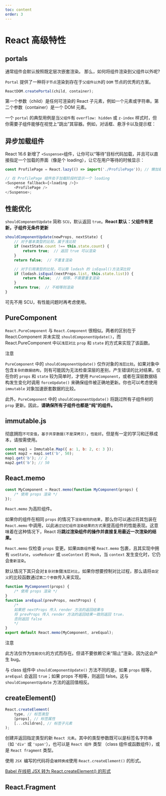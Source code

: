 ```yaml
---
toc: content
order: 3
---
```


# React 高级特性

## portals

通常组件会默认按照既定层次嵌套渲染。 那么，如何将组件渲染到父组件以外呢?

`Portal` 提供了一种将`子节点`渲染到存在于`父组件以外`的 `DOM` 节点的优秀的方案。

```js
ReactDOM.createPortal(child, container);
```

第一个参数（child）是任何可渲染的 React 子元素，例如一个元素或字符串。第二个参数（container）是一个 DOM 元素。

一个 `portal` 的典型用例是当`父组件`有 `overflow: hidden` 或 `z-index` 样式时，但你需要子组件能够在视觉上“跳出”其容器。例如，对话框、悬浮卡以及提示框：

## 异步加载组件

React 16.6 新增了 `<Suspense>`组件，让你可以“等待”目标代码加载，并且可以直接指定一个加载的界面（像是个 loading），让它在用户等待的时候显示：

```js
const ProfilePage = React.lazy(() => import('./ProfilePage')); // 懒加载

// 在 ProfilePage 组件处于加载阶段时显示一个 loading
<Suspense fallback={<loading />}>
    <ProfilePage />
</Suspense>;
```

## 性能优化

`shouldComponentUpdate` 简称 `SCU`，默认返回 `true`。**React 默认：父组件有更新，子组件无条件更新**

```js
shouldComponentUpdate(newProps, nextState) {
    // 对于基本类型的比较，属于浅比较
    if (nextState.count !== this.state.count) {
        return true;  // 返回 true 可以渲染
    }
    return false;  // 不重复渲染

    // 对于引用类型的比较，可以用 lodash 的 isEqual()方法深比较
    if (lodash.isEqual(nextProps.list, this.state.list)) {
        return false;  // 相等，不需要重复渲染
    }
    return true;  // 不相等则渲染
}
```

可先不用 SCU，有性能问题时再考虑使用。

## PureComponent

`React.PureComponent` 与 `React.Component` 很相似。两者的区别在于 React.Component 并未实现 `shouldComponentUpdate()`，而 React.PureComponent 中以`浅层对比` `prop` 和 `state` 的方式来实现了该函数。

<Alert type="warning">
注意

`PureComponent` 中的 `shouldComponentUpdate()` 仅作对象的`浅层比较`。如果对象中包含`复杂的数据结构`，则有可能因为无法检查深层的差别，产生错误的比对结果。仅在你的 `props` 和 `state` 较为简单时，才使用 `PureComponent`，或者在深层数据结构发生变化时调用 `forceUpdate()` 来确保组件被正确地更新。你也可以考虑使用 `immutable` 对象加速嵌套数据的比较。

此外，`PureComponent` 中的 `shouldComponentUpdate()` 将跳过所有子组件树的 `prop` 更新。因此，**请确保所有子组件也都是“纯”的组件。**

</Alert>

## immutable.js

彻底拥抱`不可变值`，`基于共享数据(不是深拷贝)`，`性能好`。但是有一定的学习和迁移成本，请按需使用。

```js
const map1 = Immutable.Map({ a: 1, b: 2, c: 3 });
const map2 = map1.set('b', 50);
map1.get('b'); // 2
map2.get('b'); // 50
```

## React.memo

```js
const MyComponent = React.memo(function MyComponent(props) {
    /* 使用 props 渲染 */
});
```

`React.memo` 为高阶组件。

如果你的组件在相同 `props` 的情况下`渲染相同的结果`，那么你可以通过将其包装在 `React.memo` 中调用，以此`通过记忆组件渲染结果的方式`来提高组件的性能表现。这意味着在这种情况下，React 将**跳过渲染组件的操作并直接复用最近一次渲染的结果。**

`React.memo` 仅检查 `props` 变更。如果`函数组件`被 `React.memo` 包裹，且其实现中拥有 `useState`，`useReducer` 或 `useContext` 的 `Hook`，当 `context` 发生变化时，它仍会`重新渲染`。

默认情况下其只会对`复杂对象`做`浅层对比`，如果你想要控制对比过程，那么请将`自定义`的比较函数通过`第二个参数`传入来实现。

```js
function MyComponent(props) {
    /* 使用 props 渲染 */
}
function areEqual(prevProps, nextProps) {
    /*
    如果把 nextProps 传入 render 方法的返回结果与
    将 prevProps 传入 render 方法的返回结果一致则返回 true，
    否则返回 false
    */
}
export default React.memo(MyComponent, areEqual);
```

<Alert type="warning">
注意

此方法仅作为`性能优化`的方式而存在。但请不要依赖它来“阻止”渲染，因为这会产生 bug。

与 class 组件中 `shouldComponentUpdate()` 方法不同的是，如果 `props` 相等，`areEqual` 会返回 `true`；如果 props 不相等，则返回 false。这与 `shouldComponentUpdate` 方法的返回值相反。

</Alert>

## createElement()

```js
React.createElement(
    type, // 标签类型
    [props], // 标签属性
    [...children], // 标签子元素
);
```

创建并返回指定类型的新 `React 元素`。其中的类型参数既可以是标签名字符串（如 `'div'` 或 `'span'`），也可以是 `React 组件` 类型 （class 组件或函数组件），或是 `React fragment` 类型。

使用 `JSX `编写的代码将会`被转换成`使用 `React.createElement()` 的形式。

[Babel 在线把 JSX 转为 React.createElement() 的形式](https://www.babeljs.cn/repl#?browsers=defaults%2C%20not%20ie%2011%2C%20not%20ie_mob%2011&build=&builtIns=false&spec=false&loose=false&code_lz=GYVwdgxgLglg9mABAdQKYBsJwLaoBQAOATnAQM4CUiA3gFCKJGpQhFIA8AFgIwB8AEhnRwANDWKkyAOjABDXAF92Aeh68A3LQW1a7ACYwAbohh6AvACIARnAAeF3vUTs0mHKkRzclgF7AIFogIAMLoMBAA1mbUCPyyYHroqArKjioGho5AA&debug=false&forceAllTransforms=false&shippedProposals=false&circleciRepo=&evaluate=false&fileSize=false&timeTravel=false&sourceType=module&lineWrap=true&presets=env%2Creact%2Cstage-2&prettier=true&targets=&version=7.13.17&externalPlugins=)

## React.Fragment
